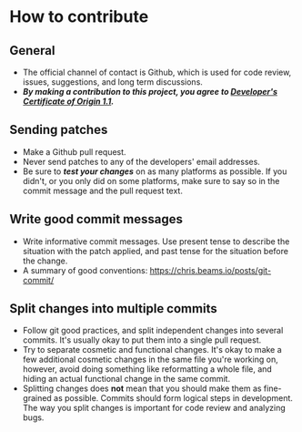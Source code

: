 # How to contribute


## General

-   The official channel of contact is Github, which is used for code review,
    issues, suggestions, and long term discussions.
-   ***By making a contribution to this project, you agree to
    [Developer's Certificate of Origin 1.1](https://developercertificate.org/).***


## Sending patches

-   Make a Github pull request.
-   Never send patches to any of the developers' email addresses.
-   Be sure to ***test your changes*** on as many platforms as possible. If
    you didn't, or you only did on some platforms, make sure to say so in the
    commit message and the pull request text.


## Write good commit messages

-   Write informative commit messages. Use present tense to describe the
    situation with the patch applied, and past tense for the situation before
    the change.
-   A summary of good conventions: https://chris.beams.io/posts/git-commit/


## Split changes into multiple commits

-   Follow git good practices, and split independent changes into several
    commits. It's usually okay to put them into a single pull request.
-   Try to separate cosmetic and functional changes. It's okay to make a few
    additional cosmetic changes in the same file you're working on, however,
    avoid doing something like reformatting a whole file, and hiding an actual
    functional change in the same commit.
-   Splitting changes does **not** mean that you should make them as fine-grained
    as possible. Commits should form logical steps in development. The way you
    split changes is important for code review and analyzing bugs.
